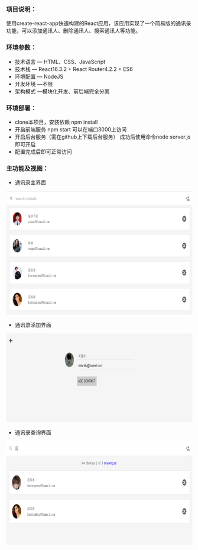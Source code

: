 ### 项目说明：
使用create-react-app快速构建的React应用，该应用实现了一个简易版的通讯录功能，可以添加通讯人、删除通讯人、搜索通讯人等功能。

### 环境参数：
- 技术语言 — HTML、CSS、JavaScript
- 技术栈   — React16.3.2 + React Router4.2.2 + ES6
- 环境配置 — NodeJS 
- 开发环境 —不限
- 架构模式 —模块化开发、前后端完全分离


### 环境部署：
- clone本项目，安装依赖 npm install
- 开启前端服务  npm start  可以在端口3000上访问
- 开启后台服务（需在github上下载后台服务） 成功后使用命令node server.js即可开启
- 配置完成后即可正常访问


### 主功能及视图：

- 通讯录主界面

<img src="https://github.com/hyur/react-contacts/blob/master/images/list.png" width="750px" height="334px"/>

- 通讯录添加界面
<img src="https://github.com/hyur/react-contacts/blob/master/images/add.png" width="750px" height="240px"/>

- 通讯录查询界面
<img src="https://github.com/hyur/react-contacts/blob/master/images/search.png" width="750px" height="280px"/>



